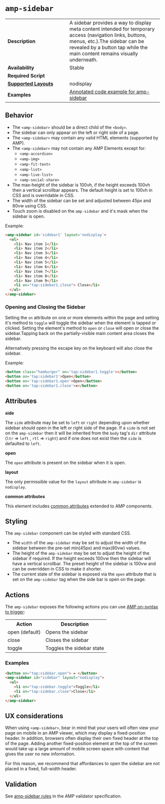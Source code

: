 <!---
Copyright 2016 The AMP HTML Authors. All Rights Reserved.

Licensed under the Apache License, Version 2.0 (the "License");
you may not use this file except in compliance with the License.
You may obtain a copy of the License at

      http://www.apache.org/licenses/LICENSE-2.0

Unless required by applicable law or agreed to in writing, software
distributed under the License is distributed on an "AS-IS" BASIS,
WITHOUT WARRANTIES OR CONDITIONS OF ANY KIND, either express or implied.
See the License for the specific language governing permissions and
limitations under the License.
-->

# <a name="amp-sidebar"></a> `amp-sidebar`

<table>
  <tr>
    <td width="40%"><strong>Description</strong></td>
    <td>A sidebar provides a way to display meta content intended for temporary access (navigation links, buttons, menus, etc.).The sidebar can be revealed by a button tap while the main content remains visually underneath.</td>
  </tr>
  <tr>
    <td width="40%"><strong>Availability</strong></td>
    <td>Stable</td>
  </tr>
  <tr>
    <td width="40%"><strong>Required Script</strong></td>
    <td><code><script async custom-element="amp-sidebar" src="https://cdn.ampproject.org/v0/amp-sidebar-0.1.js"></script></code></td>
  </tr>
  <tr>
    <td class="col-fourty"><strong><a href="https://www.ampproject.org/docs/guides/responsive/control_layout.html">Supported Layouts</a></strong></td>
    <td>nodisplay</td>
  </tr>
  <tr>
    <td width="40%"><strong>Examples</strong></td>
    <td>
      <a href="https://ampbyexample.com/components/amp-sidebar/">Annotated code example for amp-sidebar</a>
    </td>
  </tr>
</table>

## Behavior

- The `<amp-sidebar>` should be a direct child of the `<body>`.
- The sidebar can only appear on the left or right side of a page.
- The `<amp-sidebar>` may contain any valid HTML elements (supported by AMP).
- The `<amp-sidebar>` may not contain any AMP Elements except for:
    - `<amp-accordion>`
    - `<amp-img>`
    - `<amp-fit-text>`
    - `<amp-list>`
    - `<amp-live-list>`
    - `<amp-social-share>`
- The max-height of the sidebar is 100vh, if the height exceeds 100vh then a vertical scrollbar appears. The default height is set to 100vh in CSS and is overridable in CSS.
- The width of the sidebar can be set and adjusted between 45px and 80vw using CSS.
- Touch zoom is disabled on the `amp-sidebar` and it's mask when the sidebar is open.

Example:
```html
<amp-sidebar id='sidebar1' layout='nodisplay'>
  <ul>
    <li> Nav item 1</li>
    <li> Nav item 2</li>
    <li> Nav item 3</li>
    <li> Nav item 4</li>
    <li> Nav item 5</li>
    <li> Nav item 6</li>
    <li> Nav item 7</li>
    <li> Nav item 8</li>
    <li> Nav item 9</li>
    <li on="tap:sidebar1.close"> Close</li>
  </ul>
</amp-sidebar>
```

### Opening and Closing the Sidebar
Setting the `on` attribute on one or more elements within the page and setting it's method to `toggle` will toggle the sidebar when the element is tapped or clicked. Setting the element's method to `open` or `close` will open or close the sidebar.Tapping back on the partially-visible main content area closes the sidebar.

Alternatively pressing the escape key on the keyboard will also close the sidebar.

Example:
```html
<button class="hamburger" on='tap:sidebar1.toggle'></button>
<button on='tap:sidebar1'>Open</button>
<button on='tap:sidebar1.open'>Open</button>
<button on='tap:sidebar1.close'>x</button>
```

## Attributes

**side**

The `side` attribute may be set to `left` or `right` depending upon whether sidebar should open in the left or right side of the page. If a `side` is not set on the `amp-sidebar` then it will be inherited from the `body` tag's `dir` attribute (`ltr` => `left` , `rtl` => `right`) and if one does not exist then the `side` is defaulted to `left`.

**open**

The `open` attribute is present on the sidebar when it is open.

**layout**

The only permissible value for the `layout` attribute in `amp-sidebar` is `nodisplay`.

**common attributes**

This element includes [common attributes](https://www.ampproject.org/docs/reference/common_attributes) extended to AMP components.

## Styling

The `amp-sidebar` component can be styled with standard CSS.

- The `width` of the `amp-sidebar` may be set to adjust the width of the sidebar between the pre-set min(45px) and max(80vw) values.
- The height of the `amp-sidebar` may be set to adjust the height of the sidebar if required. If the height exceeds 100vw then the sidebar will have a vertical scrollbar. The preset height of the sidebar is 100vw and can be overridden in CSS to make it shorter.
- The current state of the sidebar is exposed via the `open` attribute that is set on the `amp-sidebar` tag when the side bar is open on the page.

## Actions
The `amp-sidebar` exposes the following actions you can use [AMP on-syntax to trigger](../../../src/spec/amp-actions-and-events.md):

<table>
  <tr>
    <th>Action</th>
    <th>Description</th>
  </tr>
  <tr>
    <td>open (default)</td>
    <td>Opens the sidebar</td>
  </tr>
  <tr>
    <td>close</td>
    <td>Closes the sidebar</td>
  </tr>
  <tr>
    <td>toggle</td>
    <td>Toggles the sidebar state</td>
  </tr>
</table>


### Examples

```html
<button on="tap:sidebar.open"> = </button>
<amp-sidebar id="sidebar" layout="nodisplay">
  <ul>
    <li on="tap:sidebar.toggle">Toggle</li>
    <li on="tap:sidebar.close">Close</li>
  </ul>
</amp-sidebar>
```

## UX considerations

When using `<amp-sidebar>`, bear in mind that your users will often view your page on mobile in an AMP viewer, which may display a fixed-position header. In addition, browsers often display their own fixed header at the top of the page. Adding another fixed-position element at the top of the screen would take up a large amount of mobile screen space with content that gives the user no new information.

For this reason, we recommend that affordances to open the sidebar are not placed in a fixed, full-width header.

## Validation

See [amp-sidebar rules](https://github.com/ampproject/amphtml/blob/master/extensions/amp-sidebar/0.1/validator-amp-sidebar.protoascii) in the AMP validator specification.
